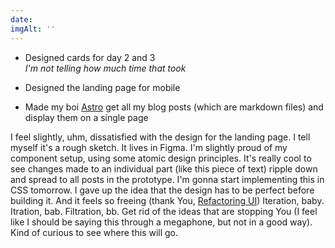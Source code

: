```yaml
---
date:
imgAlt: ''
---
```


-   Designed cards for day 2 and 3\
    _I'm not telling how much time that took_

-   Designed the landing page for mobile

-   Made my boi [Astro](https://astro.build/) get all my blog posts (which are markdown files) and display them on a single page

I feel slightly, uhm, dissatisfied with the design for the landing page. I tell myself it's a rough sketch. It lives in Figma. I'm slightly proud of my component setup, using some atomic design principles. It's really cool to see changes made to an individual part (like this piece of text) ripple down and spread to all posts in the prototype.
I'm gonna start implementing this in CSS tomorrow. I gave up the idea that the design has to be perfect before building it. And it feels so freeing (thank You, [Refactoring UI](https://www.refactoringui.com/)) Iteration, baby. Itration, bab. Filtration, bb. Get rid of the ideas that are stopping You (I feel like I should be saying this through a megaphone, but not in a good way). Kind of curious to see where this will go.
